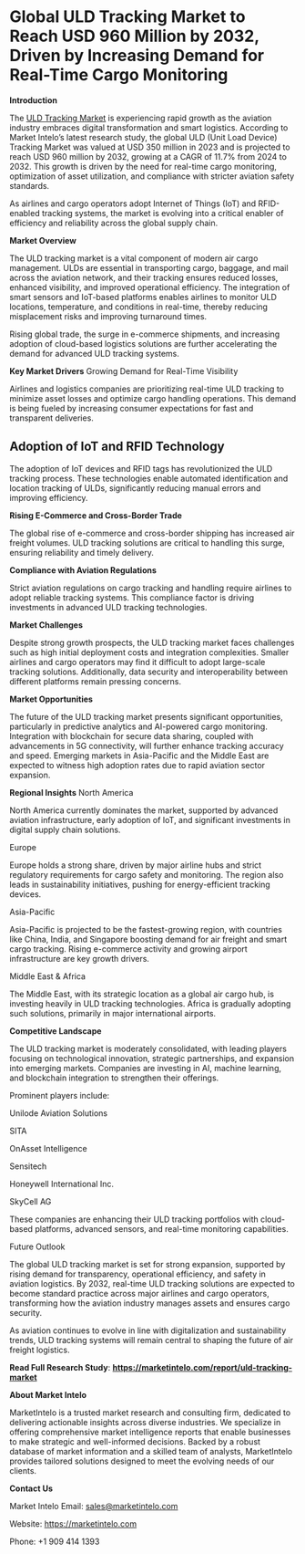 # Global ULD Tracking Market to Reach USD 960 Million by 2032, Driven by Increasing Demand for Real-Time Cargo Monitoring
**Introduction**

The [ULD Tracking Market](https://marketintelo.com/report/uld-tracking-market) is experiencing rapid growth as the aviation industry embraces digital transformation and smart logistics. According to Market Intelo’s latest research study, the global ULD (Unit Load Device) Tracking Market was valued at USD 350 million in 2023 and is projected to reach USD 960 million by 2032, growing at a CAGR of 11.7% from 2024 to 2032. This growth is driven by the need for real-time cargo monitoring, optimization of asset utilization, and compliance with stricter aviation safety standards.

As airlines and cargo operators adopt Internet of Things (IoT) and RFID-enabled tracking systems, the market is evolving into a critical enabler of efficiency and reliability across the global supply chain.

**Market Overview**

The ULD tracking market is a vital component of modern air cargo management. ULDs are essential in transporting cargo, baggage, and mail across the aviation network, and their tracking ensures reduced losses, enhanced visibility, and improved operational efficiency. The integration of smart sensors and IoT-based platforms enables airlines to monitor ULD locations, temperature, and conditions in real-time, thereby reducing misplacement risks and improving turnaround times.

Rising global trade, the surge in e-commerce shipments, and increasing adoption of cloud-based logistics solutions are further accelerating the demand for advanced ULD tracking systems.

**Key Market Drivers**
Growing Demand for Real-Time Visibility

Airlines and logistics companies are prioritizing real-time ULD tracking to minimize asset losses and optimize cargo handling operations. This demand is being fueled by increasing consumer expectations for fast and transparent deliveries.

## Adoption of IoT and RFID Technology

The adoption of IoT devices and RFID tags has revolutionized the ULD tracking process. These technologies enable automated identification and location tracking of ULDs, significantly reducing manual errors and improving efficiency.

**Rising E-Commerce and Cross-Border Trade**

The global rise of e-commerce and cross-border shipping has increased air freight volumes. ULD tracking solutions are critical to handling this surge, ensuring reliability and timely delivery.

**Compliance with Aviation Regulations**

Strict aviation regulations on cargo tracking and handling require airlines to adopt reliable tracking systems. This compliance factor is driving investments in advanced ULD tracking technologies.

**Market Challenges**

Despite strong growth prospects, the ULD tracking market faces challenges such as high initial deployment costs and integration complexities. Smaller airlines and cargo operators may find it difficult to adopt large-scale tracking solutions. Additionally, data security and interoperability between different platforms remain pressing concerns.

**Market Opportunities**

The future of the ULD tracking market presents significant opportunities, particularly in predictive analytics and AI-powered cargo monitoring. Integration with blockchain for secure data sharing, coupled with advancements in 5G connectivity, will further enhance tracking accuracy and speed. Emerging markets in Asia-Pacific and the Middle East are expected to witness high adoption rates due to rapid aviation sector expansion.

**Regional Insights**
North America

North America currently dominates the market, supported by advanced aviation infrastructure, early adoption of IoT, and significant investments in digital supply chain solutions.

Europe

Europe holds a strong share, driven by major airline hubs and strict regulatory requirements for cargo safety and monitoring. The region also leads in sustainability initiatives, pushing for energy-efficient tracking devices.

Asia-Pacific

Asia-Pacific is projected to be the fastest-growing region, with countries like China, India, and Singapore boosting demand for air freight and smart cargo tracking. Rising e-commerce activity and growing airport infrastructure are key growth drivers.

Middle East & Africa

The Middle East, with its strategic location as a global air cargo hub, is investing heavily in ULD tracking technologies. Africa is gradually adopting such solutions, primarily in major international airports.

**Competitive Landscape**

The ULD tracking market is moderately consolidated, with leading players focusing on technological innovation, strategic partnerships, and expansion into emerging markets. Companies are investing in AI, machine learning, and blockchain integration to strengthen their offerings.

Prominent players include:

Unilode Aviation Solutions

SITA

OnAsset Intelligence

Sensitech

Honeywell International Inc.

SkyCell AG

These companies are enhancing their ULD tracking portfolios with cloud-based platforms, advanced sensors, and real-time monitoring capabilities.

Future Outlook

The global ULD tracking market is set for strong expansion, supported by rising demand for transparency, operational efficiency, and safety in aviation logistics. By 2032, real-time ULD tracking solutions are expected to become standard practice across major airlines and cargo operators, transforming how the aviation industry manages assets and ensures cargo security.

As aviation continues to evolve in line with digitalization and sustainability trends, ULD tracking systems will remain central to shaping the future of air freight logistics.

**Read Full Research Study**: **https://marketintelo.com/report/uld-tracking-market**

**About Market Intelo**

MarketIntelo is a trusted market research and consulting firm, dedicated to delivering actionable insights across diverse industries. We specialize in offering comprehensive market intelligence reports that enable businesses to make strategic and well-informed decisions. Backed by a robust database of market information and a skilled team of analysts, MarketIntelo provides tailored solutions designed to meet the evolving needs of our clients.

**Contact Us**

Market Intelo
Email: sales@marketintelo.com

Website: https://marketintelo.com

Phone: +1 909 414 1393
